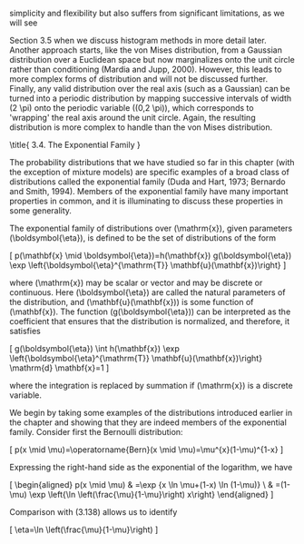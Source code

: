 simplicity and flexibility but also suffers from significant limitations, as we will see

Section 3.5 when we discuss histogram methods in more detail later. Another approach starts, like the von Mises distribution, from a Gaussian distribution over a Euclidean space but now marginalizes onto the unit circle rather than conditioning (Mardia and Jupp, 2000). However, this leads to more complex forms of distribution and will not be discussed further. Finally, any valid distribution over the real axis (such as a Gaussian) can be turned into a periodic distribution by mapping successive intervals of width \(2 \pi\) onto the periodic variable \((0,2 \pi)\), which corresponds to 'wrapping' the real axis around the unit circle. Again, the resulting distribution is more complex to handle than the von Mises distribution.

\title{
3.4. The Exponential Family
}

The probability distributions that we have studied so far in this chapter (with the exception of mixture models) are specific examples of a broad class of distributions called the exponential family (Duda and Hart, 1973; Bernardo and Smith, 1994). Members of the exponential family have many important properties in common, and it is illuminating to discuss these properties in some generality.

The exponential family of distributions over \(\mathrm{x}\), given parameters \(\boldsymbol{\eta}\), is defined to be the set of distributions of the form

\[
p(\mathbf{x} \mid \boldsymbol{\eta})=h(\mathbf{x}) g(\boldsymbol{\eta}) \exp \left\{\boldsymbol{\eta}^{\mathrm{T}} \mathbf{u}(\mathbf{x})\right\}
\]

where \(\mathrm{x}\) may be scalar or vector and may be discrete or continuous. Here \(\boldsymbol{\eta}\) are called the natural parameters of the distribution, and \(\mathbf{u}(\mathbf{x})\) is some function of \(\mathbf{x}\). The function \(g(\boldsymbol{\eta})\) can be interpreted as the coefficient that ensures that the distribution is normalized, and therefore, it satisfies

\[
g(\boldsymbol{\eta}) \int h(\mathbf{x}) \exp \left\{\boldsymbol{\eta}^{\mathrm{T}} \mathbf{u}(\mathbf{x})\right\} \mathrm{d} \mathbf{x}=1
\]

where the integration is replaced by summation if \(\mathrm{x}\) is a discrete variable.

We begin by taking some examples of the distributions introduced earlier in the chapter and showing that they are indeed members of the exponential family. Consider first the Bernoulli distribution:

\[
p(x \mid \mu)=\operatorname{Bern}(x \mid \mu)=\mu^{x}(1-\mu)^{1-x}
\]

Expressing the right-hand side as the exponential of the logarithm, we have

\[
\begin{aligned}
p(x \mid \mu) & =\exp \{x \ln \mu+(1-x) \ln (1-\mu)\} \\
& =(1-\mu) \exp \left\{\ln \left(\frac{\mu}{1-\mu}\right) x\right\}
\end{aligned}
\]

Comparison with (3.138) allows us to identify

\[
\eta=\ln \left(\frac{\mu}{1-\mu}\right)
\]